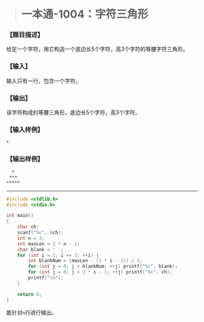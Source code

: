 > # 一本通-1004：字符三角形

### 【题目描述】

给定一个字符，用它构造一个底边长5个字符，高3个字符的等腰字符三角形。

### 【输入】

输入只有一行，包含一个字符。

### 【输出】

该字符构成的等腰三角形，底边长5个字符，高3个字符。

### 【输入样例】

```
*
```

### 【输出样例】

```
  *
 ***
*****
```

----

```c
#include <stdlib.h>
#include <stdio.h>

int main()
{
	char ch;
	scanf("%c", &ch);
	int n = 3;
	int maxLen = 2 * n - 1;
	char blank = ' ';
	for (int i = 1; i <= 3; ++i) {
		int blankNum = (maxLen - (2 * i - 1)) / 2;
		for (int j = 0; j < blankNum; ++j) printf("%c", blank);
		for (int j = 0; j < 2 * i - 1; ++j) printf("%c", ch);
		printf("\n");
	}

	return 0;
}
```

能针对`n`行进行输出。